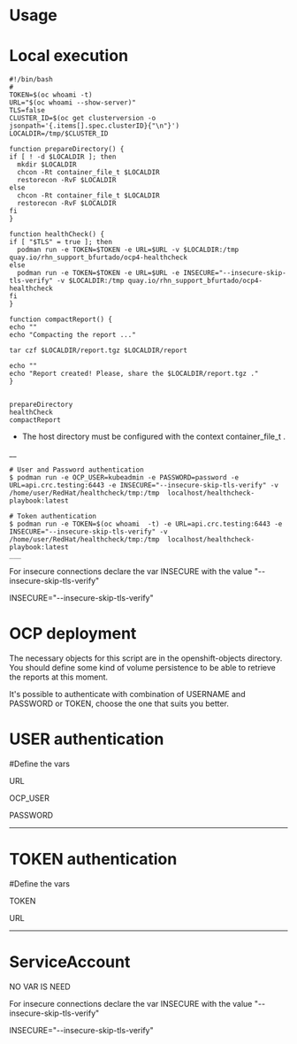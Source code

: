 Usage 
====

Local execution 
===


~~~
#!/bin/bash
#
TOKEN=$(oc whoami -t)
URL="$(oc whoami --show-server)"
TLS=false
CLUSTER_ID=$(oc get clusterversion -o jsonpath='{.items[].spec.clusterID}{"\n"}')
LOCALDIR=/tmp/$CLUSTER_ID

function prepareDirectory() {
if [ ! -d $LOCALDIR ]; then
  mkdir $LOCALDIR
  chcon -Rt container_file_t $LOCALDIR
  restorecon -RvF $LOCALDIR
else
  chcon -Rt container_file_t $LOCALDIR
  restorecon -RvF $LOCALDIR
fi
}

function healthCheck() {
if [ "$TLS" = true ]; then
  podman run -e TOKEN=$TOKEN -e URL=$URL -v $LOCALDIR:/tmp quay.io/rhn_support_bfurtado/ocp4-healthcheck
else
  podman run -e TOKEN=$TOKEN -e URL=$URL -e INSECURE="--insecure-skip-tls-verify" -v $LOCALDIR:/tmp quay.io/rhn_support_bfurtado/ocp4-healthcheck
fi
}

function compactReport() {
echo ""
echo "Compacting the report ..."

tar czf $LOCALDIR/report.tgz $LOCALDIR/report

echo ""
echo "Report created! Please, share the $LOCALDIR/report.tgz ."
}


prepareDirectory
healthCheck
compactReport

~~~



* The host directory must be configured with the context container_file_t .

__
~~~
# User and Password authentication
$ podman run -e OCP_USER=kubeadmin -e PASSWORD=password -e URL=api.crc.testing:6443 -e INSECURE="--insecure-skip-tls-verify" -v /home/user/RedHat/healthcheck/tmp:/tmp  localhost/healthcheck-playbook:latest

# Token authentication 
$ podman run -e TOKEN=$(oc whoami  -t) -e URL=api.crc.testing:6443 -e INSECURE="--insecure-skip-tls-verify" -v /home/user/RedHat/healthcheck/tmp:/tmp  localhost/healthcheck-playbook:latest
___
~~~
For insecure connections declare the var INSECURE with the value "--insecure-skip-tls-verify"

INSECURE="--insecure-skip-tls-verify"

OCP deployment
===

The necessary objects for this script are in the openshift-objects directory. You should define some kind of volume persistence to be able to retrieve the reports at this moment.

It's possible to authenticate with combination of USERNAME and PASSWORD or TOKEN, choose the one that suits you better.

USER authentication
==
#Define the vars

URL

OCP_USER

PASSWORD
___



TOKEN authentication
==
#Define the vars

TOKEN

URL

___


ServiceAccount 
== 
NO VAR IS NEED


For insecure connections declare the var INSECURE with the value "--insecure-skip-tls-verify"

INSECURE="--insecure-skip-tls-verify"
